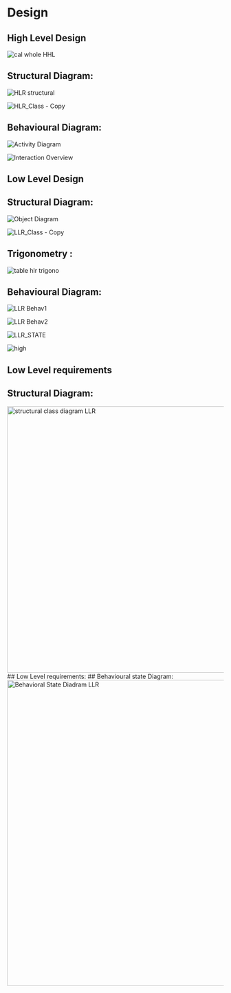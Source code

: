 # Design

## High Level Design
![cal whole HHL](https://user-images.githubusercontent.com/78873487/107906789-05437e00-6f78-11eb-8c8f-79d489e64a90.PNG)


## Structural Diagram:
![HLR structural](https://user-images.githubusercontent.com/78867425/107867980-0c9a5700-6ea6-11eb-94b3-bcbc4a1bdf05.PNG)


![HLR_Class - Copy](https://user-images.githubusercontent.com/78890690/107895712-5775a680-6f5a-11eb-8812-db37c3328d73.jpg)


## Behavioural Diagram:
![Activity Diagram](https://user-images.githubusercontent.com/78867425/107909083-79cceb80-6f7d-11eb-92d0-5442bb2c1b67.PNG)

![Interaction Overview](https://user-images.githubusercontent.com/78867425/107909084-7afe1880-6f7d-11eb-87ea-5cc70d1763fe.PNG)




## Low Level Design 

## Structural Diagram:
![Object Diagram](https://user-images.githubusercontent.com/78867425/107909086-7b96af00-6f7d-11eb-9138-8ba204ba00d5.PNG)

![LLR_Class - Copy](https://user-images.githubusercontent.com/78890690/107896140-74f74000-6f5b-11eb-892d-07454fb656e1.png)

## Trigonometry :
![table hlr trigono](https://user-images.githubusercontent.com/78873487/107906315-ccef7000-6f76-11eb-872a-7dfab1299ccf.PNG)


## Behavioural Diagram:
![LLR Behav1](https://user-images.githubusercontent.com/78867425/107868215-58e69680-6ea8-11eb-8ef7-d8afc0038f48.PNG)

![LLR Behav2](https://user-images.githubusercontent.com/78867425/107868216-5a17c380-6ea8-11eb-8b41-953b76850a8a.PNG)

![LLR_STATE](https://user-images.githubusercontent.com/78890690/107895943-02866000-6f5b-11eb-8974-0849e316474f.png)


![high](https://user-images.githubusercontent.com/78869826/107886575-9ab62200-6f26-11eb-873c-c3df7a7954c9.JPG)

## Low Level requirements

## Structural Diagram:

<img width="620" alt="structural class diagram LLR" src="https://user-images.githubusercontent.com/78869826/107886645-1f08a500-6f27-11eb-9d2d-0934907b3707.PNG">
## Low Level requirements:
## Behavioural state Diagram:

<img width="712" alt="Behavioral State Diadram LLR" src="https://user-images.githubusercontent.com/78869826/107886729-e2897900-6f27-11eb-912b-66dcd4049f21.PNG">




